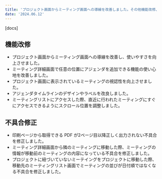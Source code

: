 ```yaml
---
title: 'プロジェクト画面からミーティング画面への導線を改善しました。その他機能改修、不具合の修正を行いました。'
date: '2024.06.12'
---
```


[docs]

## 機能改修

- プロジェクト画面からミーティング画面への導線を改善し、使いやすさを向上させました。
- ミーティング詳細画面で任意の位置にアジェンダを追加できる機能の使い心地を改善しました。
- プロジェクト画面に表示されているミーティングの視認性を向上させました。
- アジェンダタイムラインのデザインやラベルを改良しました。
- ミーティングリストにアクセスした際、直近に行われたミーティングにすぐにアクセスできるようにスクロール位置を調整しました。


## 不具合修正

- 印刷ページから取得できる PDF が2ページ目以降正しく出力されない不具合を修正しました。
- ミーティング詳細画面から隣のミーティングに移動した際、ミーティングの情報が移動前のミーティングの内容になっている不具合を修正しました。
- プロジェクトに紐づいていないミーテイングをプロジェクトに移動した際、移動先のミーティングリスト画面でミーティングの並びが日付順ではなくなる不具合を修正しました。
